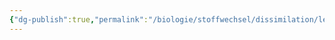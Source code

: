 ```yaml
---
{"dg-publish":true,"permalink":"/biologie/stoffwechsel/dissimilation/leben-braucht-energie/"}
---
```

